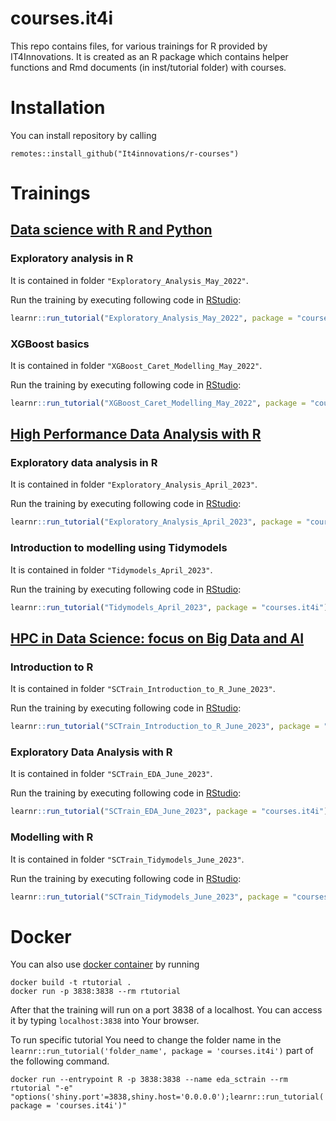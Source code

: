 # courses.it4i
This repo contains files, for various trainings for R provided by IT4Innovations.
It is created as an R package which contains helper functions and Rmd documents (in inst/tutorial folder) with courses.

# Installation

You can install repository by calling

```{r}
remotes::install_github("It4innovations/r-courses")
```

# Trainings

## [Data science with R and Python](https://events.prace-ri.eu/event/1390/)

### Exploratory analysis in R

It is contained in folder `"Exploratory_Analysis_May_2022"`.

Run the training by executing following code in  [RStudio](https://posit.co/products/open-source/rstudio/):

```r
learnr::run_tutorial("Exploratory_Analysis_May_2022", package = "courses.it4i")
```

### XGBoost basics

It is contained in folder `"XGBoost_Caret_Modelling_May_2022"`.

Run the training by executing following code in  [RStudio](https://posit.co/products/open-source/rstudio/):

```r
learnr::run_tutorial("XGBoost_Caret_Modelling_May_2022", package = "courses.it4i")
```

## [High Performance Data Analysis with R](https://events.it4i.cz/event/163/)

### Exploratory data analysis in R

It is contained in folder `"Exploratory_Analysis_April_2023"`.

Run the training by executing following code in  [RStudio](https://posit.co/products/open-source/rstudio/):

```r
learnr::run_tutorial("Exploratory_Analysis_April_2023", package = "courses.it4i")
```

### Introduction to modelling using Tidymodels

It is contained in folder `"Tidymodels_April_2023"`.

Run the training by executing following code in  [RStudio](https://posit.co/products/open-source/rstudio/):

```r
learnr::run_tutorial("Tidymodels_April_2023", package = "courses.it4i")
```

## [HPC in Data Science: focus on Big Data and AI](https://sctrain.eu/course/big-data-and-ai)

### Introduction to R

It is contained in folder `"SCTrain_Introduction_to_R_June_2023"`.

Run the training by executing following code in  [RStudio](https://posit.co/products/open-source/rstudio/):

```r
learnr::run_tutorial("SCTrain_Introduction_to_R_June_2023", package = "courses.it4i")
```

### Exploratory Data Analysis with R

It is contained in folder `"SCTrain_EDA_June_2023"`.

Run the training by executing following code in  [RStudio](https://posit.co/products/open-source/rstudio/):

```r
learnr::run_tutorial("SCTrain_EDA_June_2023", package = "courses.it4i")
```

### Modelling with R

It is contained in folder `"SCTrain_Tidymodels_June_2023"`.

Run the training by executing following code in  [RStudio](https://posit.co/products/open-source/rstudio/):

```r
learnr::run_tutorial("SCTrain_Tidymodels_June_2023", package = "courses.it4i")
```

# Docker

You can also use [docker container](https://www.docker.com/resources/what-container/) by running 
```{bash}
docker build -t rtutorial .
docker run -p 3838:3838 --rm rtutorial 
```

After that the training will run on a port 3838 of a localhost.
You can access it by typing `localhost:3838` into Your browser.

To run specific tutorial You need to change the folder name in the `learnr::run_tutorial('folder_name', package = 'courses.it4i')` part of the following command. 

```{bash}
docker run --entrypoint R -p 3838:3838 --name eda_sctrain --rm rtutorial "-e" "options('shiny.port'=3838,shiny.host='0.0.0.0');learnr::run_tutorial('SCTrain_EDA_June_2023', package = 'courses.it4i')"
```
